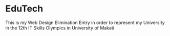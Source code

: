 # EduTech
This is my Web Design Elimination Entry in order to represent my University in the 12th IT Skills Olympics in University of Makati
